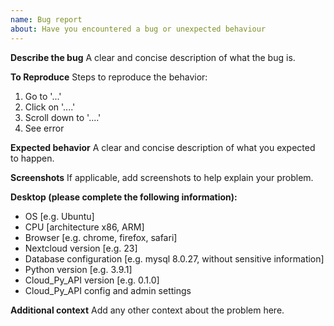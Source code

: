 ```yaml
---
name: Bug report
about: Have you encountered a bug or unexpected behaviour
---
```


**Describe the bug**
A clear and concise description of what the bug is.

**To Reproduce**
Steps to reproduce the behavior:
1. Go to '...'
2. Click on '....'
3. Scroll down to '....'
4. See error

**Expected behavior**
A clear and concise description of what you expected to happen.

**Screenshots**
If applicable, add screenshots to help explain your problem.

**Desktop (please complete the following information):**
 - OS [e.g. Ubuntu]
 - CPU [architecture x86, ARM]
 - Browser [e.g. chrome, firefox, safari]
 - Nextcloud version [e.g. 23]
 - Database configuration [e.g. mysql 8.0.27, without sensitive information]
 - Python version [e.g. 3.9.1]
 - Cloud_Py_API version [e.g. 0.1.0]
 - Cloud_Py_API config and admin settings

**Additional context**
Add any other context about the problem here.
